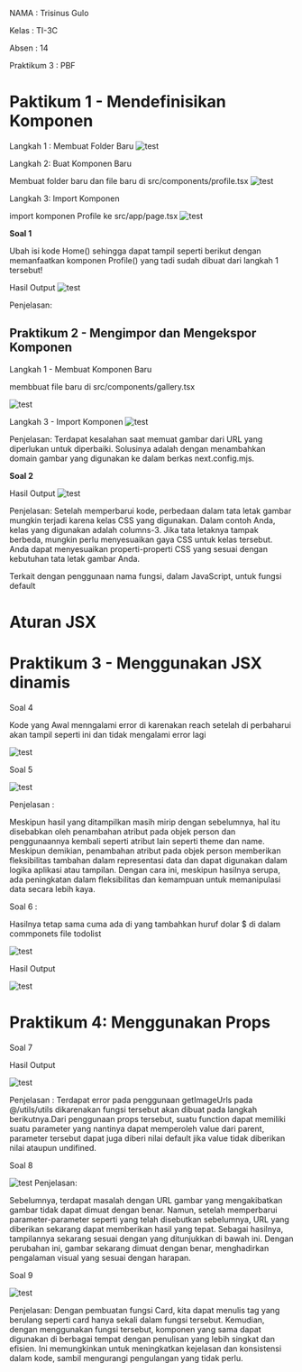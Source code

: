 NAMA : Trisinus Gulo

Kelas : TI-3C

Absen : 14

Praktikum 3 : PBF

# Paktikum 1 - Mendefinisikan Komponen

Langkah 1 : Membuat Folder Baru
![test](img/Prak1_Image1.png)

Langkah 2: Buat Komponen Baru

Membuat folder baru dan file baru di src/components/profile.tsx
![test](img/Prak1_Image2.png)

Langkah 3: Import Komponen

import komponen Profile ke src/app/page.tsx
![test](img/Prak1_Image3.png)

**Soal 1**

Ubah isi kode Home() sehingga dapat tampil seperti berikut dengan memanfaatkan komponen Profile() yang tadi sudah dibuat dari langkah 1 tersebut!

Hasil Output
![test](img/Hasil_Prak1.png)

Penjelasan:

## Praktikum 2 - Mengimpor dan Mengekspor Komponen

Langkah 1 - Membuat Komponen Baru

membbuat file baru di src/components/gallery.tsx

![test](img/Prak1_Image2.png)

Langkah 3 - Import Komponen
![test](img/Prak2_Image2.png)

Penjelasan:
Terdapat kesalahan saat memuat gambar dari URL yang diperlukan untuk diperbaiki. Solusinya adalah dengan menambahkan domain gambar yang digunakan ke dalam berkas next.config.mjs. 

**Soal 2**

Hasil Output
![test](img/Hasil_Prak2.png)

Penjelasan:
Setelah memperbarui kode, perbedaan dalam tata letak gambar mungkin terjadi karena kelas CSS yang digunakan. Dalam contoh Anda, kelas yang digunakan adalah columns-3. Jika tata letaknya tampak berbeda, mungkin perlu menyesuaikan gaya CSS untuk kelas tersebut. Anda dapat menyesuaikan properti-properti CSS yang sesuai dengan kebutuhan tata letak gambar Anda.

Terkait dengan penggunaan nama fungsi, dalam JavaScript, untuk fungsi default
# Aturan JSX


# Praktikum 3 - Menggunakan JSX dinamis

Soal 4

Kode yang Awal menngalami error di karenakan reach setelah di perbaharui akan tampil seperti ini dan tidak mengalami error lagi 

![test](img/Prak3_Image1.png)

Soal 5

![test](img/hasil_soal%205.png)

Penjelasan :

Meskipun hasil yang ditampilkan masih mirip dengan sebelumnya, hal itu disebabkan oleh penambahan atribut pada objek person dan penggunaannya kembali seperti atribut lain seperti theme dan name. Meskipun demikian, penambahan atribut pada objek person memberikan fleksibilitas tambahan dalam representasi data dan dapat digunakan dalam logika aplikasi atau tampilan. Dengan cara ini, meskipun hasilnya serupa, ada peningkatan dalam fleksibilitas dan kemampuan untuk memanipulasi data secara lebih kaya.

Soal 6  :

Hasilnya tetap sama cuma ada di yang tambahkan huruf dolar $ di dalam commponets file todolist

![test](img/image1_Soal6.png)

Hasil Output

![test](img/hasil_Soal6.png)

# Praktikum 4: Menggunakan Props

Soal 7

Hasil Output

![test](img/hasil_Soal7.png)

Penjelasan :
Terdapat error pada penggunaan getImageUrls pada @/utils/utils dikarenakan fungsi tersebut akan dibuat pada langkah berikutnya.Dari penggunaan props tersebut, suatu function dapat memiliki suatu parameter yang nantinya dapat memperoleh value dari parent, parameter tersebut dapat juga diberi nilai default jika value tidak diberikan nilai ataupun undifined.

Soal 8

![test](img/Hasil_Soal%208.png)
Penjelasan:

Sebelumnya, terdapat masalah dengan URL gambar yang mengakibatkan gambar tidak dapat dimuat dengan benar. Namun, setelah memperbarui parameter-parameter seperti yang telah disebutkan sebelumnya, URL yang diberikan sekarang dapat memberikan hasil yang tepat. Sebagai hasilnya, tampilannya sekarang sesuai dengan yang ditunjukkan di bawah ini. Dengan perubahan ini, gambar sekarang dimuat dengan benar, menghadirkan pengalaman visual yang sesuai dengan harapan.

Soal 9

![test](img/hasil_9soal.png)

Penjelasan:
Dengan pembuatan fungsi Card, kita dapat menulis tag yang berulang seperti card hanya sekali dalam fungsi tersebut. Kemudian, dengan menggunakan fungsi tersebut, komponen yang sama dapat digunakan di berbagai tempat dengan penulisan yang lebih singkat dan efisien. Ini memungkinkan untuk meningkatkan kejelasan dan konsistensi dalam kode, sambil mengurangi pengulangan yang tidak perlu.